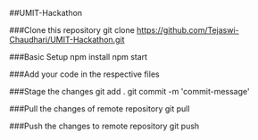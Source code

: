 ##UMIT-Hackathon

###Clone this repository 
git clone https://github.com/Tejaswi-Chaudhari/UMIT-Hackathon.git

###Basic Setup
npm install
npm start

###Add your code in the respective files

###Stage the changes
git add .
git commit -m 'commit-message'

###Pull the changes of remote repository
git pull

###Push the changes to remote repository
git push
